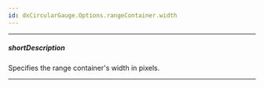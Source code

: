 ```yaml
---
id: dxCircularGauge.Options.rangeContainer.width
---
```

---
##### shortDescription
Specifies the range container's width in pixels.

---

